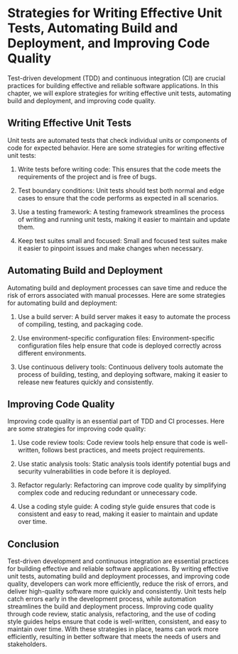Strategies for Writing Effective Unit Tests, Automating Build and Deployment, and Improving Code Quality
=======================================================================================================================================================================

Test-driven development (TDD) and continuous integration (CI) are crucial practices for building effective and reliable software applications. In this chapter, we will explore strategies for writing effective unit tests, automating build and deployment, and improving code quality.

Writing Effective Unit Tests
----------------------------

Unit tests are automated tests that check individual units or components of code for expected behavior. Here are some strategies for writing effective unit tests:

1. Write tests before writing code: This ensures that the code meets the requirements of the project and is free of bugs.

2. Test boundary conditions: Unit tests should test both normal and edge cases to ensure that the code performs as expected in all scenarios.

3. Use a testing framework: A testing framework streamlines the process of writing and running unit tests, making it easier to maintain and update them.

4. Keep test suites small and focused: Small and focused test suites make it easier to pinpoint issues and make changes when necessary.

Automating Build and Deployment
-------------------------------

Automating build and deployment processes can save time and reduce the risk of errors associated with manual processes. Here are some strategies for automating build and deployment:

1. Use a build server: A build server makes it easy to automate the process of compiling, testing, and packaging code.

2. Use environment-specific configuration files: Environment-specific configuration files help ensure that code is deployed correctly across different environments.

3. Use continuous delivery tools: Continuous delivery tools automate the process of building, testing, and deploying software, making it easier to release new features quickly and consistently.

Improving Code Quality
----------------------

Improving code quality is an essential part of TDD and CI processes. Here are some strategies for improving code quality:

1. Use code review tools: Code review tools help ensure that code is well-written, follows best practices, and meets project requirements.

2. Use static analysis tools: Static analysis tools identify potential bugs and security vulnerabilities in code before it is deployed.

3. Refactor regularly: Refactoring can improve code quality by simplifying complex code and reducing redundant or unnecessary code.

4. Use a coding style guide: A coding style guide ensures that code is consistent and easy to read, making it easier to maintain and update over time.

Conclusion
----------

Test-driven development and continuous integration are essential practices for building effective and reliable software applications. By writing effective unit tests, automating build and deployment processes, and improving code quality, developers can work more efficiently, reduce the risk of errors, and deliver high-quality software more quickly and consistently. Unit tests help catch errors early in the development process, while automation streamlines the build and deployment process. Improving code quality through code review, static analysis, refactoring, and the use of coding style guides helps ensure that code is well-written, consistent, and easy to maintain over time. With these strategies in place, teams can work more efficiently, resulting in better software that meets the needs of users and stakeholders.
